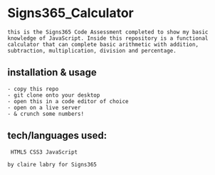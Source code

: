 # Signs365_Calculator
`this is the Signs365 Code Assessment completed to show my basic knowledge of JavaScript. Inside this repository is a functional calculator that can complete basic arithmetic with addition, subtraction, multiplication, division and percentage.`  

## installation & usage
    - copy this repo
    - git clone onto your desktop
    - open this in a code editor of choice
    - open on a live server
    - & crunch some numbers!

## tech/languages used: 
` HTML5 CSS3 JavaScript`

`by claire labry for Signs365`